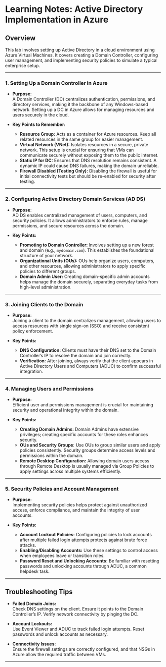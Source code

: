 # Learning Notes: Active Directory Implementation in Azure

## Overview
This lab involves setting up Active Directory in a cloud environment using Azure Virtual Machines. It covers creating a Domain Controller, configuring user management, and implementing security policies to simulate a typical enterprise setup.

---

### 1. Setting Up a Domain Controller in Azure

- **Purpose:**  
  A Domain Controller (DC) centralizes authentication, permissions, and directory services, making it the backbone of any Windows-based network. Setting up a DC in Azure allows for managing resources and users securely in the cloud.

- **Key Points to Remember:**
  - **Resource Group:** Acts as a container for Azure resources. Keep all related resources in the same group for easier management.
  - **Virtual Network (VNet):** Isolates resources in a secure, private network. This setup is crucial for ensuring that VMs can communicate securely without exposing them to the public internet.
  - **Static IP for DC:** Ensures that DNS resolution remains consistent. A dynamic IP could cause DNS failures, making the domain unreliable.
  - **Firewall Disabled (Testing Only):** Disabling the firewall is useful for initial connectivity tests but should be re-enabled for security after testing.

---

### 2. Configuring Active Directory Domain Services (AD DS)

- **Purpose:**  
  AD DS enables centralized management of users, computers, and security policies. It allows administrators to enforce rules, manage permissions, and secure resources across the domain.

- **Key Points:**
  - **Promoting to Domain Controller:** Involves setting up a new forest and domain (e.g., `mydomain.com`). This establishes the foundational structure of your network.
  - **Organizational Units (OUs):** OUs help organize users, computers, and other resources, allowing administrators to apply specific policies to different groups.
  - **Domain Admin User:** Creating domain-specific admin accounts helps manage the domain securely, separating everyday tasks from high-level administration.

---

### 3. Joining Clients to the Domain

- **Purpose:**  
  Joining a client to the domain centralizes management, allowing users to access resources with single sign-on (SSO) and receive consistent policy enforcement.

- **Key Points:**
  - **DNS Configuration:** Clients must have their DNS set to the Domain Controller’s IP to resolve the domain and join correctly.
  - **Verification:** After joining, always verify that the client appears in Active Directory Users and Computers (ADUC) to confirm successful integration.

---

### 4. Managing Users and Permissions

- **Purpose:**  
  Efficient user and permissions management is crucial for maintaining security and operational integrity within the domain.

- **Key Points:**
  - **Creating Domain Admins:** Domain Admins have extensive privileges; creating specific accounts for these roles enhances security.
  - **OUs and Security Groups:** Use OUs to group similar users and apply policies consistently. Security groups determine access levels and permissions within the domain.
  - **Remote Desktop Configuration:** Allowing domain users access through Remote Desktop is usually managed via Group Policies to apply settings across multiple systems efficiently.

---

### 5. Security Policies and Account Management

- **Purpose:**  
  Implementing security policies helps protect against unauthorized access, enforce compliance, and maintain the integrity of user accounts.

- **Key Points:**
  - **Account Lockout Policies:** Configuring policies to lock accounts after multiple failed login attempts protects against brute force attacks.
  - **Enabling/Disabling Accounts:** Use these settings to control access when employees leave or transition roles.
  - **Password Reset and Unlocking Accounts:** Be familiar with resetting passwords and unlocking accounts through ADUC, a common helpdesk task.

---

## Troubleshooting Tips

- **Failed Domain Joins:**  
  Check DNS settings on the client. Ensure it points to the Domain Controller’s IP. Verify network connectivity by pinging the DC.

- **Account Lockouts:**  
  Use Event Viewer and ADUC to track failed login attempts. Reset passwords and unlock accounts as necessary.

- **Connectivity Issues:**  
  Ensure the firewall settings are correctly configured, and that NSGs in Azure allow the required traffic between VMs.

---
